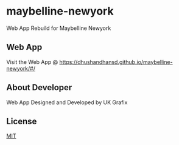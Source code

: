 # maybelline-newyork
Web App Rebuild for Maybelline Newyork

## Web App
Visit the Web App @ https://dhushandhansd.github.io/maybelline-newyork/#/

## About Developer
Web App Designed and Developed by UK Grafix

## License
[MIT](https://choosealicense.com/licenses/mit/)
